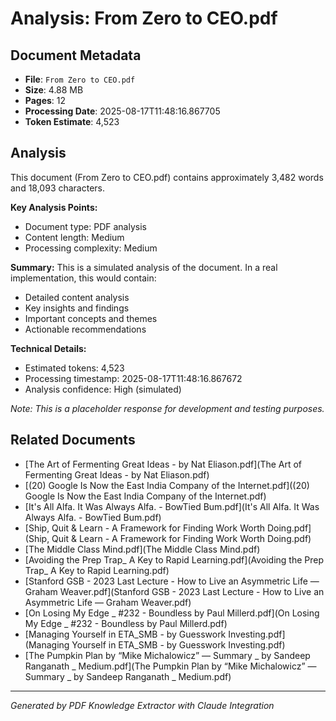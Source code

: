# Analysis: From Zero to CEO.pdf

## Document Metadata
- **File**: `From Zero to CEO.pdf`
- **Size**: 4.88 MB
- **Pages**: 12
- **Processing Date**: 2025-08-17T11:48:16.867705
- **Token Estimate**: 4,523

## Analysis

This document (From Zero to CEO.pdf) contains approximately 3,482 words and 18,093 characters.

**Key Analysis Points:**
- Document type: PDF analysis
- Content length: Medium
- Processing complexity: Medium

**Summary:**
This is a simulated analysis of the document. In a real implementation, this would contain:
- Detailed content analysis
- Key insights and findings
- Important concepts and themes
- Actionable recommendations

**Technical Details:**
- Estimated tokens: 4,523
- Processing timestamp: 2025-08-17T11:48:16.867672
- Analysis confidence: High (simulated)

*Note: This is a placeholder response for development and testing purposes.*

## Related Documents

- [The Art of Fermenting Great Ideas - by Nat Eliason.pdf](The Art of Fermenting Great Ideas - by Nat Eliason.pdf)
- [(20) Google Is Now the East India Company of the Internet.pdf]((20) Google Is Now the East India Company of the Internet.pdf)
- [It's All Alfa. It Was Always Alfa. - BowTied Bum.pdf](It's All Alfa. It Was Always Alfa. - BowTied Bum.pdf)
- [Ship, Quit & Learn - A Framework for Finding Work Worth Doing.pdf](Ship, Quit & Learn - A Framework for Finding Work Worth Doing.pdf)
- [The Middle Class Mind.pdf](The Middle Class Mind.pdf)
- [Avoiding the Prep Trap_ A Key to Rapid Learning.pdf](Avoiding the Prep Trap_ A Key to Rapid Learning.pdf)
- [Stanford GSB - 2023 Last Lecture - How to Live an Asymmetric Life — Graham Weaver.pdf](Stanford GSB - 2023 Last Lecture - How to Live an Asymmetric Life — Graham Weaver.pdf)
- [On Losing My Edge _ #232 - Boundless by Paul Millerd.pdf](On Losing My Edge _ #232 - Boundless by Paul Millerd.pdf)
- [Managing Yourself in ETA_SMB - by Guesswork Investing.pdf](Managing Yourself in ETA_SMB - by Guesswork Investing.pdf)
- [The Pumpkin Plan by “Mike Michalowicz” — Summary _ by Sandeep Ranganath _ Medium.pdf](The Pumpkin Plan by “Mike Michalowicz” — Summary _ by Sandeep Ranganath _ Medium.pdf)

---
*Generated by PDF Knowledge Extractor with Claude Integration*